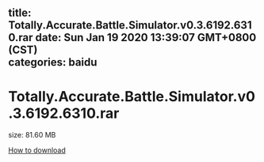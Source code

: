 
title: Totally.Accurate.Battle.Simulator.v0.3.6192.6310.rar
date: Sun Jan 19 2020 13:39:07 GMT+0800 (CST)    
categories: baidu
---

# Totally.Accurate.Battle.Simulator.v0.3.6192.6310.rar
size: 81.60 MB
 
 

[How to download](https://bpcam.bemobtrk.com/go/2ceec3aa-1ca2-46d6-b9ff-aaa5c184517c?jno=1208)